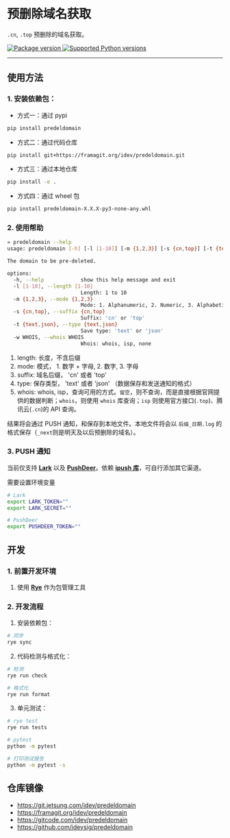 # 预删除域名获取

`.cn`, `.top` 预删除的域名获取。


<a href="https://pypi.org/project/predeldomain" target="_blank">
    <img src="https://img.shields.io/pypi/v/predeldomain.svg" alt="Package version">
</a>

<a href="https://pypi.org/project/predeldomain" target="_blank">
    <img src="https://img.shields.io/pypi/pyversions/predeldomain.svg" alt="Supported Python versions">
</a>

---


## 使用方法
### 1. 安装依赖包：
- 方式一：通过 pypi
```bash
pip install predeldomain
```
- 方式二：通过代码仓库
```bash
pip install git+https://framagit.org/idev/predeldomain.git
```
- 方式三：通过本地仓库
```bash
pip install -e .
```
- 方式四：通过 wheel 包
```bash
pip install predeldomain-X.X.X-py3-none-any.whl
```

### 2. 使用帮助

```bash
» predeldomain --help
usage: predeldomain [-h] [-l [1-10]] [-m {1,2,3}] [-s {cn,top}] [-t {text,json}] [-w WHOIS]

The domain to be pre-deleted.

options:
  -h, --help            show this help message and exit
  -l [1-10], --length [1-10]
                        Length: 1 to 10
  -m {1,2,3}, --mode {1,2,3}
                        Mode: 1. Alphanumeric, 2. Numeric, 3. Alphabetic
  -s {cn,top}, --suffix {cn,top}
                        Suffix: 'cn' or 'top'
  -t {text,json}, --type {text,json}
                        Save type: 'text' or 'json'
  -w WHOIS, --whois WHOIS
                        Whois: whois, isp, none
```
1. length: 长度，不含后缀
2. mode: 模式， 1. 数字 + 字母, 2. 数字, 3. 字母
3. suffix: 域名后缀， 'cn' 或者 'top'
4. type: 保存类型， 'text' 或者 'json' （数据保存和发送通知的格式）
5. whois: whois, isp，查询可用的方式。`留空`，则不查询，而是直接根据官网提供的数据判断；`whois`，则使用 `whois` 库查询；`isp` 则使用官方接口(`.top`)、腾讯云(`.cn`)的 API 查询。

结果将会通过 PUSH 通知，和保存到本地文件。本地文件将会以 `后缀_日期.log` 的格式保存（`_next`则是明天及以后预删除的域名）。

### 3. PUSH 通知
当前仅支持 [**Lark**](https://www.larksuite.com/) 以及 [**PushDeer**](http://www.pushdeer.com/)。依赖 [**ipush 库**](https://github.com/idevsig/pypush)，可自行添加其它渠道。

需要设置环境变量
```bash
# Lark
export LARK_TOKEN=""
export LARK_SECRET=""

# PushDeer
export PUSHDEER_TOKEN=""
```

## 开发

### 1. 前置开发环境

1. 使用 [**Rye**](https://rye.astral.sh/) 作为包管理工具

### 2. 开发流程

1. 安装依赖包：

```bash
# 同步
rye sync
```

2. 代码检测与格式化：

```bash
# 检测
rye run check

# 格式化
rye run format
```

3. 单元测试：

```bash
# rye test
rye run tests

# pytest
python -m pytest

# 打印测试报告
python -m pytest -s
```

## 仓库镜像

- https://git.jetsung.com/idev/predeldomain
- https://framagit.org/idev/predeldomain
- https://gitcode.com/idev/predeldomain
- https://github.com/idevsig/predeldomain
